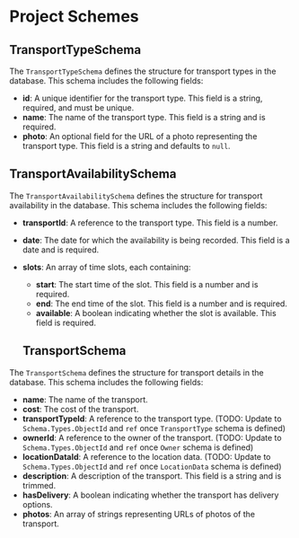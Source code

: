 # Project Schemes

## TransportTypeSchema

The `TransportTypeSchema` defines the structure for transport types in the database. This schema includes the following fields:

- **id**: A unique identifier for the transport type. This field is a string, required, and must be unique.
- **name**: The name of the transport type. This field is a string and is required.
- **photo**: An optional field for the URL of a photo representing the transport type. This field is a string and defaults to `null`.

## TransportAvailabilitySchema

The `TransportAvailabilitySchema` defines the structure for transport availability in the database. This schema includes the following fields:

- **transportId**: A reference to the transport type. This field is a number.
- **date**: The date for which the availability is being recorded. This field is a date and is required.
- **slots**: An array of time slots, each containing:

  - **start**: The start time of the slot. This field is a number and is required.
  - **end**: The end time of the slot. This field is a number and is required.
  - **available**: A boolean indicating whether the slot is available. This field is required.

  ## TransportSchema

The `TransportSchema` defines the structure for transport details in the database. This schema includes the following fields:

- **name**: The name of the transport.
- **cost**: The cost of the transport.
- **transportTypeId**: A reference to the transport type. (TODO: Update to `Schema.Types.ObjectId` and `ref` once `TransportType` schema is defined)
- **ownerId**: A reference to the owner of the transport. (TODO: Update to `Schema.Types.ObjectId` and `ref` once `Owner` schema is defined)
- **locationDataId**: A reference to the location data. (TODO: Update to `Schema.Types.ObjectId` and `ref` once `LocationData` schema is defined)
- **description**: A description of the transport. This field is a string and is trimmed.
- **hasDelivery**: A boolean indicating whether the transport has delivery options.
- **photos**: An array of strings representing URLs of photos of the transport.
